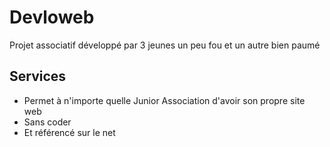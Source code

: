 # Devloweb
Projet associatif développé par 3 jeunes un peu fou et un autre bien paumé

## Services
- Permet à n'importe quelle Junior Association d'avoir son propre site web
- Sans coder
- Et référencé sur le net
